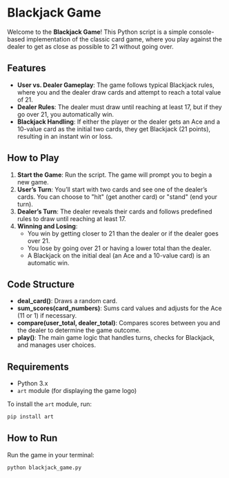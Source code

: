 # Blackjack Game

Welcome to the **Blackjack Game**! This Python script is a simple console-based implementation of the classic card game, where you play against the dealer to get as close as possible to 21 without going over.

## Features
- **User vs. Dealer Gameplay**: The game follows typical Blackjack rules, where you and the dealer draw cards and attempt to reach a total value of 21.
- **Dealer Rules**: The dealer must draw until reaching at least 17, but if they go over 21, you automatically win.
- **Blackjack Handling**: If either the player or the dealer gets an Ace and a 10-value card as the initial two cards, they get Blackjack (21 points), resulting in an instant win or loss.
  
## How to Play
1. **Start the Game**: Run the script. The game will prompt you to begin a new game.
2. **User’s Turn**: You’ll start with two cards and see one of the dealer’s cards. You can choose to "hit" (get another card) or "stand" (end your turn).
3. **Dealer’s Turn**: The dealer reveals their cards and follows predefined rules to draw until reaching at least 17.
4. **Winning and Losing**: 
   - You win by getting closer to 21 than the dealer or if the dealer goes over 21.
   - You lose by going over 21 or having a lower total than the dealer.
   - A Blackjack on the initial deal (an Ace and a 10-value card) is an automatic win.

## Code Structure
- **deal_card()**: Draws a random card.
- **sum_scores(card_numbers)**: Sums card values and adjusts for the Ace (11 or 1) if necessary.
- **compare(user_total, dealer_total)**: Compares scores between you and the dealer to determine the game outcome.
- **play()**: The main game logic that handles turns, checks for Blackjack, and manages user choices.

## Requirements
- Python 3.x
- `art` module (for displaying the game logo)

To install the `art` module, run:
```bash
pip install art
```

## How to Run
Run the game in your terminal:
```bash
python blackjack_game.py
```
